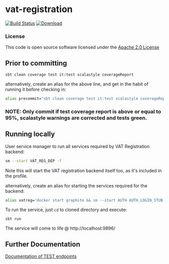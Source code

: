 # vat-registration

[![Build Status](https://travis-ci.org/hmrc/vat-registration.svg)](https://travis-ci.org/hmrc/vat-registration) [ ![Download](https://api.bintray.com/packages/hmrc/releases/vat-registration/images/download.svg) ](https://bintray.com/hmrc/releases/vat-registration/_latestVersion)

### License

This code is open source software licensed under the [Apache 2.0 License]("http://www.apache.org/licenses/LICENSE-2.0.html")

## Prior to committing
```
sbt clean coverage test it:test scalastyle coverageReport
```
alternatively, create an alias for the above line, and get in the habit of running it before checking in:

```bash
alias precommit="sbt clean coverage test it:test scalastyle coverageReport" 
```

### NOTE: Only commit if test coverage report is above or equal to 95%, scalastyle warnings are corrected and tests green.

## Running locally
User service manager to run all services required by VAT Registration backend:

```bash
sm --start VAT_REG_DEP -f
```
Note this will start the VAT registration backend itself too, as it's included in the profile.

alternatively, create an alias for starting the services required for the backend:

```bash
alias vatreg='docker start graphite && sm --start AUTH AUTH_LOGIN_STUB AUTHENTICATOR BUS_REG CA_FRONTEND GG GG_STUBS USER_DETAILS KEYSTORE SAVE4LATER DATASTREAM ASSETS_FRONTEND -f'```
```

To run the service, just `cd` to cloned directory and execute:

```
sbt run
```
The service will come to life  @
http://localhost:9896/

## Further Documentation

[Documentation of TEST endpoints](test-endpoints.md)

